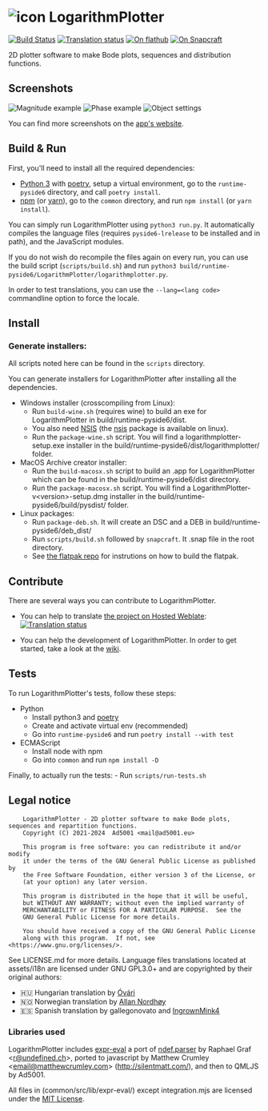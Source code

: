 # ![icon](https://apps.ad5001.eu/icons/apps/svg/logarithmplotter.svg) LogarithmPlotter

[![Build Status](https://ci.ad5001.eu/api/badges/Ad5001/LogarithmPlotter/status.svg)](https://ci.ad5001.eu/Ad5001/LogarithmPlotter)
[![Translation status](https://hosted.weblate.org/widgets/logarithmplotter/-/logarithmplotter/svg-badge.svg)](https://hosted.weblate.org/engage/logarithmplotter/)
[![On flathub](https://img.shields.io/flathub/v/eu.ad5001.LogarithmPlotter?label=on%20flathub&logo=Flathub&logoColor=white&color=4A86CF)](https://flathub.org/apps/details/eu.ad5001.LogarithmPlotter)
[![On Snapcraft](https://badgen.net/snapcraft/v/logarithmplotter?label=on%20snapstore&color=82BEA0&icon=https://ad5001.eu/icons/skills/snapcraft.svg)](https://snapcraft.io/logarithmplotter)

2D plotter software to make Bode plots, sequences and distribution functions.

## Screenshots

![Magnitude example](https://apps.ad5001.eu/img/full/logarithmplotter.png)
![Phase example](https://apps.ad5001.eu/img/en/logarithmplotter/phase.png)
![Object settings](https://apps.ad5001.eu/img/en/logarithmplotter/object-settings.webp)

You can find more screenshots on the [app's website](https://apps.ad5001.eu/logarithmplotter/).

## Build & Run

First, you'll need to install all the required dependencies:

- [Python 3](https://python.org) with [poetry](https://python-poetry.org/), setup a virtual environment, go to the `runtime-pyside6` directory, and call
  `poetry install`.
- [npm](https://npmjs.com) (or [yarn](https://yarnpkg.com/)), go to the `common` directory, and run `npm install` (or `yarn install`).

You can simply run LogarithmPlotter using `python3 run.py`. It automatically compiles the language files (requires
`pyside6-lrelease` to be installed and in path), and the JavaScript modules.

If you do not wish do recompile the files again on every run, you can use the build script (`scripts/build.sh`) and run
`python3 build/runtime-pyside6/LogarithmPlotter/logarithmplotter.py`.

In order to test translations, you can use the `--lang=<lang code>` commandline option to force the locale.

## Install

### Generate installers:

All scripts noted here can be found in the `scripts` directory.

You can generate installers for LogarithmPlotter after installing all the dependencies.

- Windows installer (crosscompiling from Linux):
    - Run  `build-wine.sh` (requires wine) to build an exe for LogarithmPlotter in build/runtime-pyside6/dist.
    - You also need [NSIS](https://nsis.sourceforge.io/Main_Page) (the [nsis](https://pkgs.org/download/nsis) package is available on linux).
    - Run the `package-wine.sh` script. You will find a logarithmplotter-setup.exe installer in the build/runtime-pyside6/dist/logarithmplotter/ folder.
- MacOS Archive creator installer:
    - Run the `build-macosx.sh` script to build an .app for LogarithmPlotter which can be found in the build/runtime-pyside6/dist directory.
    - Run the `package-macosx.sh` script. You will find a LogarithmPlotter-v&lt;version&gt;-setup.dmg installer in the
      build/runtime-pyside6/build/pysdist/ folder.
- Linux packages:
    - Run `package-deb.sh`. It will create an DSC and a DEB in build/runtime-pyside6/deb_dist/
    - Run `scripts/build.sh` followed by `snapcraft`. It .snap file in the root directory.
    - See [the flatpak repo](https://github.com/Ad5001/eu.ad5001.LogarithmPlotter) for instrutions on how to build the flatpak.

## Contribute

There are several ways you can contribute to LogarithmPlotter.

- You can help to translate [the project on Hosted Weblate](https://hosted.weblate.org/engage/logarithmplotter/):
  [![Translation status](https://hosted.weblate.org/widgets/logarithmplotter/-/logarithmplotter/multi-auto.svg)](https://hosted.weblate.org/engage/logarithmplotter/)

- You can help the development of LogarithmPlotter. In order to get started, take a look at
  the [wiki](https://git.ad5001.eu/Ad5001/LogarithmPlotter/wiki/_pages).

## Tests

To run LogarithmPlotter's tests, follow these steps:

- Python
    - Install python3 and [poetry](https://python-poetry.org/)
    - Create and activate virtual env (recommended)
    - Go into `runtime-pyside6` and run `poetry install --with test`
- ECMAScript
    - Install node with npm
    - Go into `common` and run `npm install -D`

Finally, to actually run the tests:
    - Run `scripts/run-tests.sh`

## Legal notice

        LogarithmPlotter - 2D plotter software to make Bode plots, sequences and repartition functions.
        Copyright (C) 2021-2024  Ad5001 <mail@ad5001.eu>

        This program is free software: you can redistribute it and/or modify
        it under the terms of the GNU General Public License as published by
        the Free Software Foundation, either version 3 of the License, or
        (at your option) any later version.

        This program is distributed in the hope that it will be useful,
        but WITHOUT ANY WARRANTY; without even the implied warranty of
        MERCHANTABILITY or FITNESS FOR A PARTICULAR PURPOSE.  See the
        GNU General Public License for more details.

        You should have received a copy of the GNU General Public License
        along with this program.  If not, see <https://www.gnu.org/licenses/>.

See LICENSE.md for more details. Language files translations located at assets/i18n are licensed under GNU GPL3.0+ and
are copyrighted by their original authors:

- 🇭🇺 Hungarian translation by [Óvári](https://github.com/ovari)
- 🇳🇴 Norwegian translation by [Allan Nordhøy](https://github.com/comradekingu)
- 🇪🇸 Spanish translation by gallegonovato and [IngrownMink4](https://github.com/IngrownMink4)

### Libraries used

LogarithmPlotter includes [expr-eval](https://github.com/silentmatt/expr-eval) a port
of [ndef.parser](https://web.archive.org/web/20111023001618/http://www.undefined.ch/mparser/index.html) by Raphael Graf
&lt;r@undefined.ch&gt;, ported to javascript by Matthew Crumley
&lt;email@matthewcrumley.com&gt; (http://silentmatt.com/), and then to QMLJS by Ad5001.

All files in (common/src/lib/expr-eval/) except integration.mjs are licensed
under the [MIT License](https://raw.githubusercontent.com/silentmatt/expr-eval/master/LICENSE.txt).
